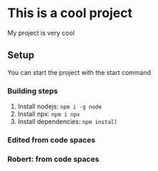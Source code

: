 # This is a cool project

My project is very cool

## Setup

You can start the project with the start command

### Building steps

1. Install nodejs: `npm i -g node`
2. Install npx: `npm i npx`
3. Install dependencies: `npm install`

### Edited from code spaces

### Robert: from code spaces